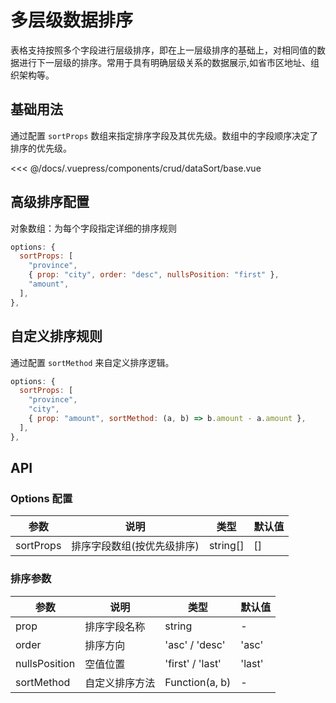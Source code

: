# 多层级数据排序

表格支持按照多个字段进行层级排序，即在上一层级排序的基础上，对相同值的数据进行下一层级的排序。常用于具有明确层级关系的数据展示,如省市区地址、组织架构等。

## 基础用法

通过配置 `sortProps` 数组来指定排序字段及其优先级。数组中的字段顺序决定了排序的优先级。

<ClientOnly>
<common-code-format>
  <crud-dataSort-base slot="source"></crud-dataSort-base>
  
<<< @/docs/.vuepress/components/crud/dataSort/base.vue
</common-code-format>
</ClientOnly>

## 高级排序配置

对象数组：为每个字段指定详细的排序规则

```js
options: {
  sortProps: [
    "province",
    { prop: "city", order: "desc", nullsPosition: "first" },
    "amount",
  ],
},
```

## 自定义排序规则

通过配置 `sortMethod` 来自定义排序逻辑。

```js
options: {
  sortProps: [
    "province",
    "city",
    { prop: "amount", sortMethod: (a, b) => b.amount - a.amount },
  ],
},
```

## API

### Options 配置

| 参数      | 说明                       | 类型     | 默认值 |
| --------- | -------------------------- | -------- | ------ |
| sortProps | 排序字段数组(按优先级排序) | string[] | []     |

### 排序参数

| 参数          | 说明           | 类型             | 默认值 |
| ------------- | -------------- | ---------------- | ------ |
| prop          | 排序字段名称   | string           | -      |
| order         | 排序方向       | 'asc' / 'desc'   | 'asc'  |
| nullsPosition | 空值位置       | 'first' / 'last' | 'last' |
| sortMethod    | 自定义排序方法 | Function(a, b)   | -      |
